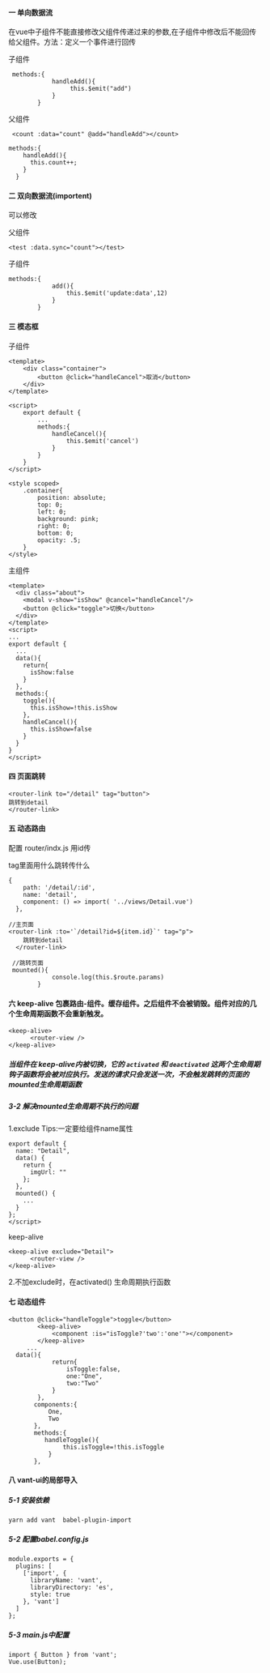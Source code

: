 #### 一 单向数据流

在vue中子组件不能直接修改父组件传递过来的参数,在子组件中修改后不能回传给父组件。方法：定义一个事件进行回传

子组件

```
 methods:{
            handleAdd(){
                 this.$emit("add")
            }
        }
```

父组件

```
 <count :data="count" @add="handleAdd"></count>
```

```
methods:{
    handleAdd(){
      this.count++;
    }
  }
```

#### 二 双向数据流(importent)

可以修改

父组件

```
<test :data.sync="count"></test>
```

子组件

```
methods:{
            add(){
                this.$emit('update:data',12)
            }
        }
```

#### 三 模态框

子组件

```
<template>
    <div class="container">
        <button @click="handleCancel">取消</button>
    </div>
</template>

<script>
    export default {
        ...
        methods:{
            handleCancel(){
                this.$emit('cancel')
            }
        }
    }
</script>

<style scoped>
    .container{
        position: absolute;
        top: 0;
        left: 0;
        background: pink;
        right: 0;
        bottom: 0;
        opacity: .5;
    }
</style>
```

主组件

```
<template>
  <div class="about">
    <modal v-show="isShow" @cancel="handleCancel"/>
    <button @click="toggle">切换</button>
  </div>
</template>
<script>
...
export default {
  ...
  data(){
    return{
      isShow:false
    }
  },
  methods:{
    toggle(){
      this.isShow=!this.isShow
    },
    handleCancel(){
      this.isShow=false
    }
  }
}
</script>
```

#### 四 页面跳转

```
<router-link to="/detail" tag="button">
跳转到detail
</router-link>       
```

#### 五 动态路由

配置    router/indx.js   用id传

tag里面用什么跳转传什么

```
{
    path: '/detail/:id',
    name: 'detail',
    component: () => import( '../views/Detail.vue')
  },
```

```
//主页面
<router-link :to='`/detail?id=${item.id}`' tag="p">
    跳转到detail
  </router-link>
```

```
 //跳转页面
 mounted(){
            console.log(this.$route.params)
        }
```

#### 六 keep-alive  包裹路由-组件。缓存组件。之后组件不会被销毁。组件对应的几个生命周期函数不会重新触发。

```
<keep-alive>
      <router-view />
</keep-alive>
```

##### 当组件在 keep-alive内被切换，它的 `activated` 和 `deactivated` 这两个生命周期钩子函数将会被对应执行。发送的请求只会发送一次，不会触发跳转的页面的mounted生命周期函数

##### 3-2 解决mounted生命周期不执行的问题

1.exclude 
Tips:一定要给组件name属性

```
export default {
  name: "Detail",
  data() {
    return {
      imgUrl: ""
    };
  },
  mounted() {
    ...
  }
};
</script>
```

  keep-alive

```
<keep-alive exclude="Detail">
      <router-view />
</keep-alive>
```

2.不加exclude时，在activated() 生命周期执行函数

#### 七 动态组件

```
<button @click="handleToggle">toggle</button>    
        <keep-alive>
            <component :is="isToggle?'two':'one'"></component> 
        </keep-alive> 
     ...   
  data(){
            return{
                isToggle:false,
                one:"One",
                two:"Two"
            }
        },
       components:{
           One,
           Two
       },
       methods:{
          handleToggle(){
               this.isToggle=!this.isToggle
           }
       },
```

#### 八 vant-ui的局部导入

##### 5-1 安装依赖

```
yarn add vant  babel-plugin-import
```

##### 5-2 配置babel.config.js

```
module.exports = {
  plugins: [
    ['import', {
      libraryName: 'vant',
      libraryDirectory: 'es',
      style: true
    }, 'vant']
  ]
};
```

##### 5-3 main.js中配置

```
import { Button } from 'vant';
Vue.use(Button);
```